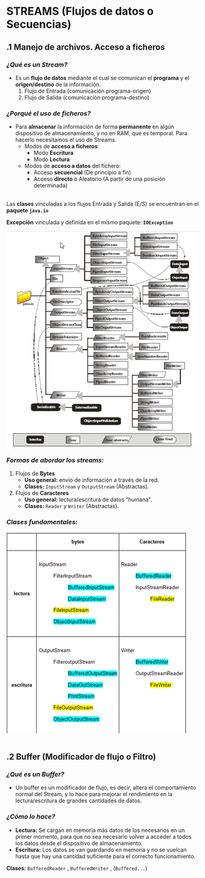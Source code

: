 # STREAMS (Flujos de datos o Secuencias)

## .1 Manejo de archivos. Acceso a ficheros

### *¿Qué es un Stream?*
- Es un **flujo de datos** mediante el cual se comunican el **programa** y el **origen/destino** de la información.
    1. Flujo de Entrada (comunicación programa-origen)
    2. Flujo de Salida (comunicación programa-destino)

### *¿Porqué el uso de ficheros?*

- Para **almacenar** la información de forma **permanente** en algún dispositivo de almacenamiento, y no en RAM, que es temporal.
Para hacerlo necesitamos el uso de Streams.
    - Modos de **acceso a ficheros**:
        - Modo **Escritura**
        - Modo **Lectura**
    - Modos de **acceso a datos** del fichero:
        - Acceso **secuencial** (De principio a fin)
        - Acceso **directo** o Aleatorio (A partir de una posición determinada)
<br/><br/>

Las **clases** vinculadas a los flujos Entrada y Salida (E/S) se encuentran en el **paquete `java.io`**

**Excepción** vinculada y definida en el mismo paquete: **`IOException`**

![java.io](src/img/javaIO.png)


### *Formas de abordar los streams:*
1. Flujos de **Bytes**
    - **Uso general:** envío de información a través de la red. 
    - **Clases:** `InputStream` y `OutputStream` (Abstractas).
2. Flujos de **Caracteres**
    - **Uso general:** lectura/escritura de datos "humana".
    - **Clases:** `Reader` y `Writer` (Abstractas).

### *Clases fundamentales:*

![clases fundamentales de java.io](src/img/clasesFundamentalesIO.png)
<br/><br/>

## .2 Buffer (Modificador de flujo o Filtro)

### *¿Qué es un Buffer?*
- Un buffer es un modificador de flujo, es decir, altera el comportamiento normal del Stream, y lo hace para mejorar el rendimiento en la lectura/escritura de grandes cantidades de datos.

### *¿Cómo lo hace?*
- **Lectura:** Se cargan en memoria más datos de los necesarios en un primer momento, para que no sea necesario volver a acceder a  todos los datos desde el dispositivo de almacenamiento.
- **Escritura:** Los datos se van guardando en memoria y no se vuelcan hasta que hay una cantidad suficiente para el correcto funcionamiento.

**Clases:** `BufferedReader` ,  `BufferedWriter` , (`Buffered...`)

